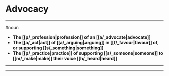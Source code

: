 # Advocacy
---
#noun
- **The [[p/_profession|profession]] of an [[a/_advocate|advocate]]**
- **The [[a/_act|act]] of [[a/_arguing|arguing]] in [[f/_favour|favour]] of, or supporting [[s/_something|something]]**
- **The [[p/_practice|practice]] of supporting [[s/_someone|someone]] to [[m/_make|make]] their voice [[h/_heard|heard]]**
---
---
